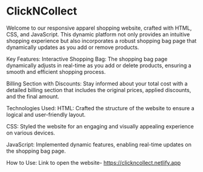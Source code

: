 # ClickNCollect
Welcome to our responsive apparel shopping website, crafted with HTML, CSS, and JavaScript. This dynamic platform not only provides an intuitive shopping experience but also incorporates a robust shopping bag page that dynamically updates as you add or remove products.

Key Features: 
Interactive Shopping Bag: The shopping bag page dynamically adjusts in real-time as you add or delete products, ensuring a smooth and efficient shopping process.

Billing Section with Discounts: Stay informed about your total cost with a detailed billing section that includes the original prices, applied discounts, and the final amount.

Technologies Used: 
HTML: Crafted the structure of the website to ensure a logical and user-friendly layout.

CSS: Styled the website for an engaging and visually appealing experience on various devices.

JavaScript: Implemented dynamic features, enabling real-time updates on the shopping bag page.

How to Use:
Link to open the website- https://clickncollect.netlify.app
